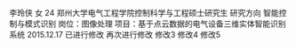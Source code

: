李玲侠 女 24  郑州大学电气工程学院控制科学与工程硕士研究生 研究方向 智能控制与模式识别
岗位：图像处理
项目：基于点云数据的电气设备三维实体智能识别系统
2015.12.17 
已进行修改
再次进行修改
修改3
修改4
修改5